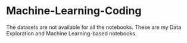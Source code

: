 # Machine-Learning-Coding
The datasets are not available for all the notebooks. These are my Data Exploration and Machine Learning-based notebooks.
